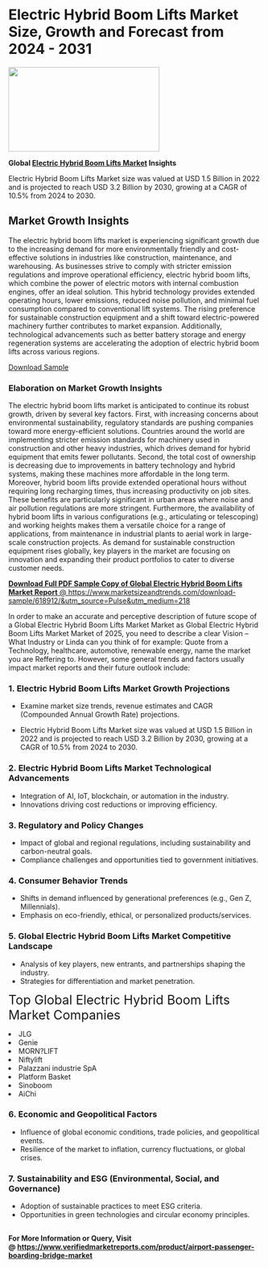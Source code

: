 <H1>Electric Hybrid Boom Lifts Market Size, Growth and Forecast from 2024 - 2031</H1><img class="aligncenter size-medium wp-image-584254" src="https://thirdeyenews.in/wp-content/uploads/2024/09/Global-Market-Research-300x168.jpeg" alt="" width="300" height="168" /><p><strong>Global&nbsp;<a href="https://www.marketsizeandtrends.com/download-sample/618912/&amp;utm_source=Pulse&amp;utm_medium=218">Electric Hybrid Boom Lifts Market</a> Insights</strong></p><p>Electric Hybrid Boom Lifts Market size was valued at USD 1.5 Billion in 2022 and is projected to reach USD 3.2 Billion by 2030, growing at a CAGR of 10.5% from 2024 to 2030.</p><p><h2>Market Growth Insights</h2> The electric hybrid boom lifts market is experiencing significant growth due to the increasing demand for more environmentally friendly and cost-effective solutions in industries like construction, maintenance, and warehousing. As businesses strive to comply with stricter emission regulations and improve operational efficiency, electric hybrid boom lifts, which combine the power of electric motors with internal combustion engines, offer an ideal solution. This hybrid technology provides extended operating hours, lower emissions, reduced noise pollution, and minimal fuel consumption compared to conventional lift systems. The rising preference for sustainable construction equipment and a shift toward electric-powered machinery further contributes to market expansion. Additionally, technological advancements such as better battery storage and energy regeneration systems are accelerating the adoption of electric hybrid boom lifts across various regions. <p><a href="#">Download Sample</a></p> <h3>Elaboration on Market Growth Insights</h3> The electric hybrid boom lifts market is anticipated to continue its robust growth, driven by several key factors. First, with increasing concerns about environmental sustainability, regulatory standards are pushing companies toward more energy-efficient solutions. Countries around the world are implementing stricter emission standards for machinery used in construction and other heavy industries, which drives demand for hybrid equipment that emits fewer pollutants. Second, the total cost of ownership is decreasing due to improvements in battery technology and hybrid systems, making these machines more affordable in the long term. Moreover, hybrid boom lifts provide extended operational hours without requiring long recharging times, thus increasing productivity on job sites. These benefits are particularly significant in urban areas where noise and air pollution regulations are more stringent. Furthermore, the availability of hybrid boom lifts in various configurations (e.g., articulating or telescoping) and working heights makes them a versatile choice for a range of applications, from maintenance in industrial plants to aerial work in large-scale construction projects. As demand for sustainable construction equipment rises globally, key players in the market are focusing on innovation and expanding their product portfolios to cater to diverse customer needs. <p><a href="#"></p><p><span class=""><strong>Download Full PDF Sample Copy of Global Electric Hybrid Boom Lifts Market Report</strong> @ <a href="https://www.marketsizeandtrends.com/download-sample/618912/&amp;utm_source=Pulse&amp;utm_medium=218" target="_blank">https://www.marketsizeandtrends.com/download-sample/618912/&amp;utm_source=Pulse&amp;utm_medium=218</a></span></p><p>In order to make an accurate and perceptive description of future scope of a Global&nbsp;Electric Hybrid Boom Lifts Market Market as Global&nbsp;Electric Hybrid Boom Lifts Market Market of 2025, you need to describe a clear Vision &ndash; What Industry or Linda can you think of for example: Quote from a Technology, healthcare, automotive, renewable energy, name the market you are Reffering to. However, some general trends and factors usually impact market reports and their future outlook include:</p><h3>1.&nbsp;<strong>Electric Hybrid Boom Lifts Market Growth Projections</strong></h3><ul><li>Examine market size trends, revenue estimates and CAGR (Compounded Annual Growth Rate) projections.</li><li><p>Electric Hybrid Boom Lifts Market size was valued at USD 1.5 Billion in 2022 and is projected to reach USD 3.2 Billion by 2030, growing at a CAGR of 10.5% from 2024 to 2030.</p></li></ul><h3>2.&nbsp;<strong>Electric Hybrid Boom Lifts Market Technological Advancements</strong></h3><ul><li>Integration of AI, IoT, blockchain, or automation in the industry.</li><li>Innovations driving cost reductions or improving efficiency.</li></ul><h3>3.&nbsp;<strong>Regulatory and Policy Changes</strong></h3><ul><li>Impact of global and regional regulations, including sustainability and carbon-neutral goals.</li><li>Compliance challenges and opportunities tied to government initiatives.</li></ul><h3>4.&nbsp;<strong>Consumer Behavior Trends</strong></h3><ul><li>Shifts in demand influenced by generational preferences (e.g., Gen Z, Millennials).</li><li>Emphasis on eco-friendly, ethical, or personalized products/services.</li></ul><h3>5.&nbsp;<strong>Global Electric Hybrid Boom Lifts Market Competitive Landscape</strong></h3><ul><li>Analysis of key players, new entrants, and partnerships shaping the industry.</li><li>Strategies for differentiation and market penetration.</li></ul><p data-pm-slice="1 1 []"><span style="color: inherit; font-family: inherit; font-size: 25px;">Top Global Electric Hybrid Boom Lifts Market Companies</span></p><div class="" data-test-id=""><p><li>JLG</li><li> Genie</li><li> MORN?LIFT</li><li> Niftylift</li><li> Palazzani industrie SpA</li><li> Platform Basket</li><li> Sinoboom</li><li> AiChi</li></p></div><h3>6.&nbsp;<strong>Economic and Geopolitical Factors</strong></h3><ul><li>Influence of global economic conditions, trade policies, and geopolitical events.</li><li>Resilience of the market to inflation, currency fluctuations, or global crises.</li></ul><h3>7.&nbsp;<strong>Sustainability and ESG (Environmental, Social, and Governance)</strong></h3><ul><li>Adoption of sustainable practices to meet ESG criteria.</li><li>Opportunities in green technologies and circular economy principles.</li></ul><h2><strong style="font-size: 14px;">For More Information or Query, Visit @&nbsp;</strong><a style="background-color: #ffffff; font-size: 14px;" href="https://www.marketsizeandtrends.com/report/electric-hybrid-boom-lifts-market/" target="_blank">https://www.verifiedmarketreports.com/product/airport-passenger-boarding-bridge-market</a></h2>
